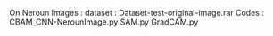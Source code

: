 On Neroun Images :
            dataset : Dataset-test-original-image.rar
Codes :
        CBAM_CNN-NerounImage.py
        SAM.py
        GradCAM.py
